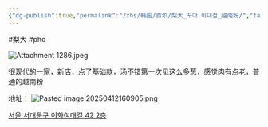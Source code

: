 ```yaml
---
{"dg-publish":true,"permalink":"/xhs/韩国/首尔/梨大_꾸아 이대점_越南粉/","tags":["rednote","首尔"],"created":"2024-09-09","updated":"2025-04-12T16:09:07.364+08:00"}
---
```


#梨大 #pho

![Attachment 1286.jpeg](/img/user/xhs/%E9%9F%A9%E5%9B%BD/%E9%A6%96%E5%B0%94/photo-%E9%A6%96%E5%B0%94/Attachment%201286.jpeg)

很现代的一家，新店，点了基础款，汤不错第一次见这么多葱，感觉肉有点老，普通的越南粉


地址：
![Pasted image 20250412160905.png](/img/user/xhs/%E9%9F%A9%E5%9B%BD/%E9%A6%96%E5%B0%94/photo-%E9%A6%96%E5%B0%94/Pasted%20image%2020250412160905.png)

[서울 서대문구 이화여대길 42 2층](https://pcmap.place.naver.com/restaurant/1041833042/home?from=map&fromPanelNum=1&additionalHeight=76&timestamp=202504121608&locale=ko&svcName=map_pcv5&searchText=%EA%BE%B8%EC%95%84%20%EC%9D%B4%EB%8C%80%EC%A0%90#)